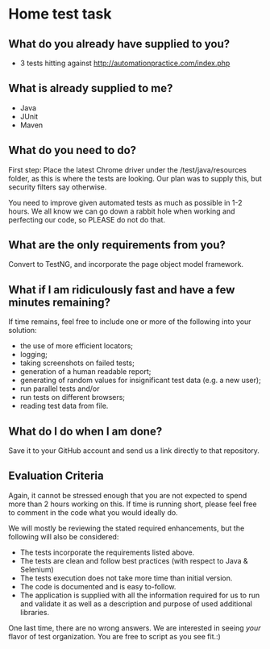 # Home test task

**What do you already have supplied to you?**
-----
 * 3 tests hitting against http://automationpractice.com/index.php
 
**What is already supplied to me?**
-----
* Java
* JUnit
* Maven

**What do you need to do?**
----

First step: Place the latest Chrome driver under the /test/java/resources folder, as this is where the tests are looking. 
Our plan was to supply this, but security filters say otherwise.


You need to improve given automated tests as much as possible in 1-2 hours.
We all know we can go down a rabbit hole when working and perfecting our code, so PLEASE do not do that.


**What are the only requirements from you?**
----

Convert to TestNG, and incorporate the page object model framework. 

**What if I am ridiculously fast and have a few minutes remaining?**
----

If time remains, feel free to include one or more of the following into your solution:
* the use of more efficient locators;
* logging;
* taking screenshots on failed tests;
* generation of a human readable report;
* generating of random values for insignificant test data (e.g. a new user);
* run parallel tests and/or 
* run tests on different browsers;
* reading test data from file.

**What do I do when I am done?**
--
Save it to your GitHub account and send us a link directly to that repository. 

**Evaluation Criteria**
-------------------

Again, it cannot be stressed enough that you are not expected to spend more than 2 hours working on this. 
If time is running short, please feel free to comment in the code what you would ideally do.

We will mostly be reviewing the stated required enhancements, but the following will also be considered:
* The tests incorporate the requirements listed above.
* The tests are clean and follow best practices (with respect to Java & Selenium)
* The tests execution does not take more time than initial version.
* The code is documented and is easy to-follow.
* The application is supplied with all the information required for us to run and validate it as well as a description and purpose of used additional libraries.

One last time, there are no wrong answers. We are interested in seeing _your_ flavor of test organization. You are free to script as you see fit.:)

